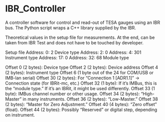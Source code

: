 # IBR_Controller
A controller software for control and read-out of TESA gauges using an IBR bus. The Python script wraps a C++ library supplied by the IBR.


Theoretical values in the setup file for measurements. At the end, can be taken from IBR Test and does not have to be touched by developer.

Setup file
Address: 0:  2 Device type
Address: 2:  0
Address: 4: 301 Instrument type
Address: 17: 0
Address: 32: 68 Module type

Offset 0 (2 bytes): Device type
Offset 2 (2 bytes): Device address
Offset 4 (2 bytes): Instrument type
Offset 6 (1 byte out of the 24 for COM/USB or IMB-lan serial)
Offset 30 (2 bytes): For “Connection 1 [ADR1.1]” → Connection state (for IBRit-mc, etc.)
Offset 32 (1 byte): If it’s IMBus, this is the “module type.” If it’s an IBRit, it might be used differently.
Offset 33 (1 byte): IMBus channel number or other usage.
Offset 34 (2 bytes): “High-Master” in many instruments.
Offset 36 (2 bytes): “Low-Master.”
Offset 38 (2 bytes): “Master for Zero Adjustment.”
Offset 40 (4 bytes): “Zero offset” (float).
Offset 44 (2 bytes): Possibly “Reserved” or digital step, depending on instrument.
